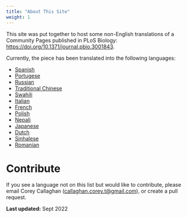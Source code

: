 ```yaml
---
title: "About This Site"
weight: 1
---
```


This site was put together to host some non-English translations of a Community Pages published in PLoS Biology: https://doi.org/10.1371/journal.pbio.3001843.

Currently, the piece has been translated into the following languages:

- [Spanish](https://coreytcallaghan.github.io/non-English-translations/es/)
- [Portugese](https://coreytcallaghan.github.io/non-English-translations/pt/)
- [Russian](https://coreytcallaghan.github.io/non-English-translations/ru/)
- [Traditional Chinese](https://coreytcallaghan.github.io/non-English-translations/zh-tw/)
- [Swahili](https://coreytcallaghan.github.io/non-English-translations/sw/)
- [Italian](https://coreytcallaghan.github.io/non-English-translations/it/)
- [French](https://coreytcallaghan.github.io/non-English-translations/fr)
- [Polish](https://coreytcallaghan.github.io/non-English-translations/pl)
- [Nepali](https://coreytcallaghan.github.io/non-English-translations/ne)
- [Japanese](https://coreytcallaghan.github.io/non-English-translations/jp)
- [Dutch](https://coreytcallghan.github.io/non-English-translations/nl)
- [Sinhalese](https://coreytcallaghan.github.io/non-English-translations/si)
- [Romanian](https://coreytcallaghan.github.io/non-English-translations/ro)

# Contribute
If you see a language not on this list but would like to contribute, please email Corey Callaghan (callaghan.corey.t@gmail.com), or create a pull request.

**Last updated:** Sept 2022
